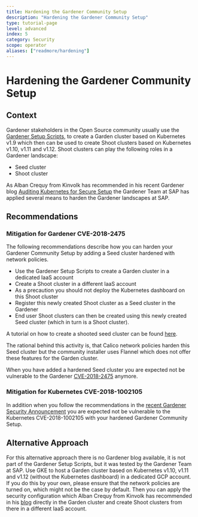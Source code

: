 ```yaml
---
title: Hardening the Gardener Community Setup
description: "Hardening the Gardener Community Setup"
type: tutorial-page
level: advanced
index: 5
category: Security
scope: operator
aliases: ["readmore/hardening"]
---
```


# Hardening the Gardener Community Setup
## Context
Gardener stakeholders in the Open Source community usually use the [Gardener Setup Scripts](https://github.com/gardener/landscape-setup), to create a Garden cluster based on Kubernetes v1.9 which then can be used to create Shoot clusters based on Kubernetes v1.10, v1.11 and v1.12. Shoot clusters can play the following roles in a Gardener landscape: 

- Seed cluster
- Shoot cluster 

As Alban Crequy from Kinvolk has recommended in his recent Gardener blog [Auditing Kubernetes for Secure Setup](https://gardener.cloud/050-tutorials/content/howto/insecure-configuration/) the Gardener Team at SAP has applied several means to harden the Gardener landscapes at SAP. 

## Recommendations
### Mitigation for Gardener CVE-2018-2475
The following recommendations describe how you can harden your Gardener Community Setup by adding a Seed cluster hardened with network policies.

- Use the Gardener Setup Scripts to create a Garden cluster in a dedicated IaaS account
- Create a Shoot cluster in a different IaaS account
- As a precaution you should not deploy the Kubernetes dashboard on this Shoot cluster
- Register this newly created Shoot cluster as a Seed cluster in the Gardener
- End user Shoot clusters can then be created using this newly created Seed cluster (which in turn is a Shoot cluster). 

A tutorial on how to create a shooted seed cluster can be found [here](/readmore/seed).

The rational behind this activity is, that Calico network policies harden this Seed cluster but the community installer uses Flannel which does not offer these features for the Garden cluster. 

When you have added a hardened Seed cluster you are expected not be vulnerable to the Gardener [CVE-2018-2475](https://groups.google.com/forum/#!topic/gardener/Pom2Y70cDpw) anymore.

### Mitigation for Kubernetes CVE-2018-1002105
In addition when you follow the recommendations in the [recent Gardener Security Announcement](https://groups.google.com/forum/#!topic/gardener/2icxEz0RAK4) you are expected not be vulnerable to the Kubernetes CVE-2018-1002105 with your hardened Gardener Community Setup.

## Alternative Approach 
For this alternative approach there is no Gardener blog available, it is not part of the Gardener Setup Scripts, but it was tested by the Gardener Team at SAP. Use GKE to host a Garden cluster based on Kubernetes v1.10, v1.11 and v1.12 (without the Kubernetes dashboard) in a dedicated GCP account. If you do this by your own, please ensure that the network policies are turned on, which might not be the case by default. Then you can apply the security configuration which Alban Crequy from Kinvolk has recommended in his [blog](https://gardener.cloud/050-tutorials/content/howto/insecure-configuration/) directly in the Garden cluster and create Shoot clusters from there in a different IaaS account. 

